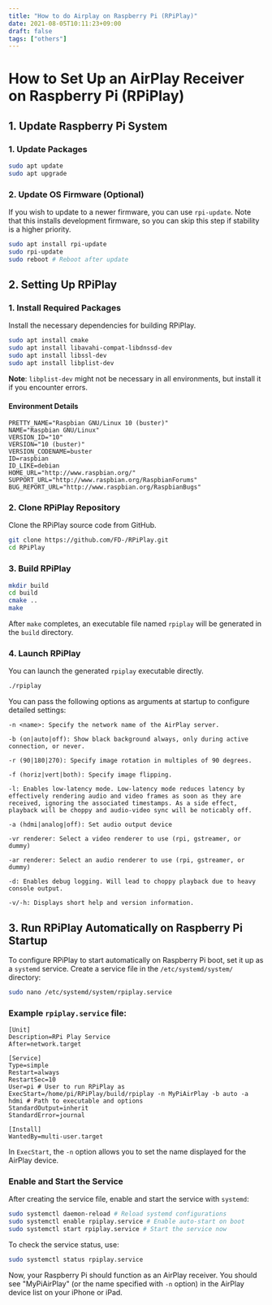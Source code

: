 ```yaml
---
title: "How to do Airplay on Raspberry Pi (RPiPlay)"
date: 2021-08-05T10:11:23+09:00
draft: false
tags: ["others"] 
---
```

<!--more-->
# How to Set Up an AirPlay Receiver on Raspberry Pi (RPiPlay)

## 1. Update Raspberry Pi System

### 1. Update Packages
```bash
sudo apt update
sudo apt upgrade
```

### 2. Update OS Firmware (Optional)
If you wish to update to a newer firmware, you can use `rpi-update`. Note that this installs development firmware, so you can skip this step if stability is a higher priority.

```bash
sudo apt install rpi-update
sudo rpi-update
sudo reboot # Reboot after update
```

## 2. Setting Up RPiPlay

### 1. Install Required Packages
Install the necessary dependencies for building RPiPlay.

```bash
sudo apt install cmake
sudo apt install libavahi-compat-libdnssd-dev
sudo apt install libssl-dev
sudo apt install libplist-dev
```
**Note**: `libplist-dev` might not be necessary in all environments, but install it if you encounter errors.

#### Environment Details
```
PRETTY_NAME="Raspbian GNU/Linux 10 (buster)"
NAME="Raspbian GNU/Linux"
VERSION_ID="10"
VERSION="10 (buster)"
VERSION_CODENAME=buster
ID=raspbian
ID_LIKE=debian
HOME_URL="http://www.raspbian.org/"
SUPPORT_URL="http://www.raspbian.org/RaspbianForums"
BUG_REPORT_URL="http://www.raspbian.org/RaspbianBugs"
```

### 2. Clone RPiPlay Repository
Clone the RPiPlay source code from GitHub.

```bash
git clone https://github.com/FD-/RPiPlay.git
cd RPiPlay
```

### 3. Build RPiPlay
```bash
mkdir build
cd build
cmake ..
make
```
After `make` completes, an executable file named `rpiplay` will be generated in the `build` directory.

### 4. Launch RPiPlay
You can launch the generated `rpiplay` executable directly.

```bash
./rpiplay
```
You can pass the following options as arguments at startup to configure detailed settings:

```
-n <name>: Specify the network name of the AirPlay server.

-b (on|auto|off): Show black background always, only during active connection, or never.

-r (90|180|270): Specify image rotation in multiples of 90 degrees.

-f (horiz|vert|both): Specify image flipping.

-l: Enables low-latency mode. Low-latency mode reduces latency by effectively rendering audio and video frames as soon as they are received, ignoring the associated timestamps. As a side effect, playback will be choppy and audio-video sync will be noticably off.

-a (hdmi|analog|off): Set audio output device

-vr renderer: Select a video renderer to use (rpi, gstreamer, or dummy)

-ar renderer: Select an audio renderer to use (rpi, gstreamer, or dummy)

-d: Enables debug logging. Will lead to choppy playback due to heavy console output.

-v/-h: Displays short help and version information.
```

## 3. Run RPiPlay Automatically on Raspberry Pi Startup

To configure RPiPlay to start automatically on Raspberry Pi boot, set it up as a `systemd` service. Create a service file in the `/etc/systemd/system/` directory:

```bash
sudo nano /etc/systemd/system/rpiplay.service
```

### Example `rpiplay.service` file:
```rpiplay.service
[Unit]
Description=RPi Play Service
After=network.target

[Service]
Type=simple
Restart=always
RestartSec=10
User=pi # User to run RPiPlay as
ExecStart=/home/pi/RPiPlay/build/rpiplay -n MyPiAirPlay -b auto -a hdmi # Path to executable and options
StandardOutput=inherit
StandardError=journal

[Install]
WantedBy=multi-user.target
```
In `ExecStart`, the `-n` option allows you to set the name displayed for the AirPlay device.

### Enable and Start the Service
After creating the service file, enable and start the service with `systemd`:

```bash
sudo systemctl daemon-reload # Reload systemd configurations
sudo systemctl enable rpiplay.service # Enable auto-start on boot
sudo systemctl start rpiplay.service # Start the service now
```

To check the service status, use:

```bash
sudo systemctl status rpiplay.service
```

Now, your Raspberry Pi should function as an AirPlay receiver. You should see "MyPiAirPlay" (or the name specified with `-n` option) in the AirPlay device list on your iPhone or iPad.
